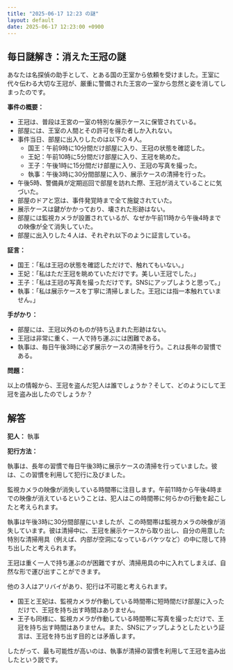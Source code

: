 ```yaml
---
title: "2025-06-17 12:23 の謎"
layout: default
date: 2025-06-17 12:23:00 +0900
---
```

## 毎日謎解き：消えた王冠の謎

あなたは名探偵の助手として、とある国の王室から依頼を受けました。王室に代々伝わる大切な王冠が、厳重に警備された王宮の一室から忽然と姿を消してしまったのです。

**事件の概要：**

*   王冠は、普段は王宮の一室の特別な展示ケースに保管されている。
*   部屋には、王室の人間とその許可を得た者しか入れない。
*   事件当日、部屋に出入りしたのは以下の４人。
    *   国王：午前9時に10分間だけ部屋に入り、王冠の状態を確認した。
    *   王妃：午前10時に5分間だけ部屋に入り、王冠を眺めた。
    *   王子：午後1時に15分間だけ部屋に入り、王冠の写真を撮った。
    *   執事：午後3時に30分間部屋に入り、展示ケースの清掃を行った。
*   午後5時、警備員が定期巡回で部屋を訪れた際、王冠が消えていることに気づいた。
*   部屋のドアと窓は、事件発覚時まで全て施錠されていた。
*   展示ケースは鍵がかかっており、壊された形跡はない。
*   部屋には監視カメラが設置されているが、なぜか午前11時から午後4時までの映像が全て消失していた。
*   部屋に出入りした４人は、それぞれ以下のように証言している。

**証言：**

*   国王：「私は王冠の状態を確認しただけで、触れてもいない。」
*   王妃：「私はただ王冠を眺めていただけです。美しい王冠でした。」
*   王子：「私は王冠の写真を撮っただけです。SNSにアップしようと思って。」
*   執事：「私は展示ケースを丁寧に清掃しました。王冠には指一本触れていません。」

**手がかり：**

*   部屋には、王冠以外のものが持ち込まれた形跡はない。
*   王冠は非常に重く、一人で持ち運ぶには困難である。
*   執事は、毎日午後3時に必ず展示ケースの清掃を行う。これは長年の習慣である。

**問題：**

以上の情報から、王冠を盗んだ犯人は誰でしょうか？そして、どのようにして王冠を盗み出したのでしょうか？

## 解答

**犯人：** 執事

**犯行方法：**

執事は、長年の習慣で毎日午後3時に展示ケースの清掃を行っていました。彼は、この習慣を利用して犯行に及びました。

監視カメラの映像が消失している時間帯に注目します。午前11時から午後4時までの映像が消えているということは、犯人はこの時間帯に何らかの行動を起こしたと考えられます。

執事は午後3時に30分間部屋にいましたが、この時間帯は監視カメラの映像が消失しています。彼は清掃中に、王冠を展示ケースから取り出し、自分の用意した特別な清掃用具（例えば、内部が空洞になっているバケツなど）の中に隠して持ち出したと考えられます。

王冠は重く一人で持ち運ぶのが困難ですが、清掃用具の中に入れてしまえば、自然な形で運び出すことができます。

他の３人はアリバイがあり、犯行は不可能と考えられます。

*   国王と王妃は、監視カメラが作動している時間帯に短時間だけ部屋に入っただけで、王冠を持ち出す時間はありません。
*   王子も同様に、監視カメラが作動している時間帯に写真を撮っただけで、王冠を持ち出す時間はありません。また、SNSにアップしようとしたという証言は、王冠を持ち出す目的とは矛盾します。

したがって、最も可能性が高いのは、執事が清掃の習慣を利用して王冠を盗み出したという説です。
